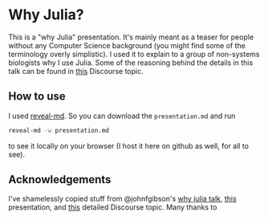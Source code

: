 # Why Julia?
This is a "why Julia" presentation. It's mainly meant as a teaser for people without any Computer Science background (you might find some of the terminology overly simplistic). I used it to explain to a group of non-systems biologists why I use Julia. Some of the reasoning behind the details in this talk can be found in [this](https://discourse.julialang.org/t/preaching-julia-to-biologists/15058?u=yakir12) Discourse topic. 

## How to use
I used [reveal-md](https://github.com/webpro/reveal-md). So you can download the `presentation.md` and run 
```bash
reveal-md -w presentation.md
``` 
to see it locally on your browser (I host it here on github as well, for all to see). 

## Acknowledgements
I've shamelessly copied stuff from @johnfgibson's [why julia talk](https://github.com/johnfgibson/whyjulia), [this](http://ucidatascienceinitiative.github.io/IntroToJulia/Html/WhyJulia) presentation, and [this](https://discourse.julialang.org/t/what-package-s-are-state-of-the-art-or-attract-you-to-julia-and-make-you-stay-there-not-easily-replicateable-in-e-g-python-r-matlab) detailed Discourse topic. Many thanks to 
